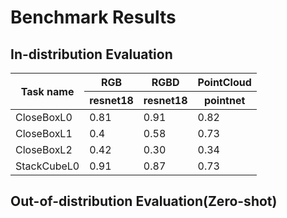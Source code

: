# Benchmark Results

## In-distribution Evaluation

<table>
  <thead>
    <tr>
      <th rowspan="2">Task name</th>
      <th>RGB</th>
      <th>RGBD</th>
      <th>PointCloud</th>
    </tr>
    <tr>
      <th>resnet18</th>
      <th>resnet18</th>
      <th>pointnet</th>
    </tr>
  </thead>
  <tbody>
    <tr>
      <td>CloseBoxL0</td>
      <td>0.81</td>
      <td>0.91</td>
      <td>0.82</td>
    </tr>
    <tr>
      <td>CloseBoxL1</td>
      <td>0.4</td>
      <td>0.58</td>
      <td>0.73</td>
    </tr>
    <tr>
      <td>CloseBoxL2</td>
      <td>0.42</td>
      <td>0.30</td>
      <td>0.34</td>
    </tr>
    <tr>
      <td>StackCubeL0</td>
      <td>0.91</td>
      <td>0.87</td>
      <td>0.73</td>
    </tr>
  </tbody>
</table>

## Out-of-distribution Evaluation(Zero-shot)
